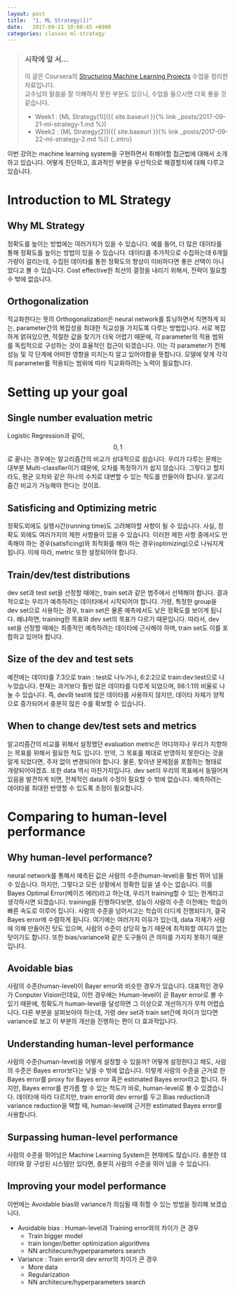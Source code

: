 ```yaml
---
layout: post
title:  "1. ML Strategy(1)"
date:   2017-09-21 10:08:45 +0900
categories: classes ml-strategy
---
```


> ### 시작에 앞 서...
> 이 글은 Coursera의 [Structuring Machine Learning Projects](https://www.coursera.org/learn/machine-lerning-projects) 수업을 정리한 자료입니다.<br/>
> 교수님의 말씀을 잘 이해하지 못한 부분도 있으니, 수업을 들으시면 더욱 좋을 것 같습니다.
>
> - Week1 : [ML Strategy(1)]({{ site.baseurl }}{% link _posts/2017-09-21-ml-strategy-1.md %})
> - Week2 : [ML Strategy(2)]({{ site.baseurl }}{% link _posts/2017-09-22-ml-strategy-2.md %})
{:.intro}

이번 강의는 machine learning system을 구현하면서 취해야할 접근법에 대해서 소개하고 있습니다. 어떻게 진단하고, 효과적인 부분을 우선적으로 해결할지에 대해 다루고 있습니다. 

# Introduction to ML Strategy

## Why ML Strategy

정확도를 높이는 방법에는 여러가지가 있을 수 있습니다. 예를 들어, 더 많은 데이타를 통해 정확도를 높이는 방법이 있을 수 있습니다. 데이타를 추가적으로 수집하는데 6개월 가량이 걸리는데, 수집된 데이타를 통한 정확도의 향상이 미비하다면 좋은 선택이 아니었다고 볼 수 있습니다. Cost effective한 최선의 결정을 내리기 위해서, 전략이 필요할 수 밖에 없습니다.

## Orthogonalization

직교화한다는 뜻의 Orthogonalization은 neural network를 튜닝하면서 직면하게 되는, parameter간의 복잡성을 최대한 직교성을 가지도록 다루는 방법입니다. 서로 복잡하게 얽혀있으면, 적절한 값을 찾기가 더욱 어렵기 때문에, 각 parameter의 적용 범위를 독립적으로 구성하는 것이 효율적인 접근이 되겠습니다. 이는 각 parameter가 전체 성능 및 각 단계에 어떠한 영향을 미치는지 알고 있어야함을 뜻합니다. 모델에 맞게 각각의 parameter를 적용되는 범위에 따라 직교화하려는 노력이 필요합니다.

# Setting up your goal

## Single number evaluation metric

Logistic Regression과 같이, $${0, 1}$$로 끝나는 경우에는 알고리즘간의 비교가 상대적으로 쉽습니다. 우리가 다루는 문제는 대부분 Multi-classfier이기 떄문에, 오차를 특정하기가 쉽지 않습니다. 그렇다고 할지라도, 평균 오차와 같은 하나의 수치로 대변할 수 있는 척도를 만들어야 합니다. 알고리즘간 비교가 가능해야 한다는 것이죠.

## Satisficing and Optimizing metric

정확도외에도 실행시간(running time)도 고려해야할 사항이 될 수 있습니다. 사실, 정확도 외에도 여러가지의 제한 사항들이 있을 수 있습니다. 이러한 제한 사항 중에서도 만족해야 하는 경우(satisficing)와 최적화를 해야 하는 경우(optimizing)으로 나눠지게 됩니다. 이에 따라, metric 또한 설정되어야 합니다. 

## Train/dev/test distributions

dev set과 test set을 선정할 때에는, train set과 같은 범주에서 선택해야 합니다. 결과적으로는 우리가 예측하려는 데이타에서 시작되어야 합니다. 가령, 특정한 group을 dev set으로 사용하는 경우, train set은 물론 예측에서도 낮은 정확도를 보이게 됩니다. 왜냐하면, training한 목표와 dev set의 목표가 다르기 때문입니다. 따라서, dev set을 선정할 때에는 최종적인 예측하려는 데이타에 근사해야 하며, train set도 이를 포함하고 있어야 합니다.

## Size of the dev and test sets

예전에는 데이타를 7:3으로 train : test로 나누거나, 6:2:2으로 train:dev:test으로 나누었습니다. 현재는 과거보다 훨씬 많은 데이타를 다루게 되었으며, 98:1:1의 비율로 나눌 수 있습니다. 즉, dev와 test에 많은 데이타를 사용하지 않지만, 데이타 자체가 양적으로 증가되어서 충분히 많은 수를 확보할 수 있습니다. 

## When to change dev/test sets and metrics

알고리즘간의 비교를 위해서 설정했던 evaluation metric은 어디까지나 우리가 지향하는 목표를 위해서 필요한 척도 입니다. 만약, 그 목표를 제대로 반영하지 못한다는 것을 알게 되었다면, 주저 없이 변경되어야 합니다. 물론, 찾아낸 문제점을 포함하는 형태로 개량되어야겠죠. 또한 data 역시 마찬가지입니다. dev set이 우리의 목표에서 동떨어져 있음을 발견하게 되면, 전체적인 data의 수정이 필요할 수 밖에 없습니다. 예측하려는 데이타를 최대한 반영할 수 있도록 조정이 필요합니다.

# Comparing to human-level performance

## Why human-level performance?

neural network를 통해서 예측된 값은 사람의 수준(human-level)을 훨씬 뛰어 넘을 수 있습니다. 하지만, 그렇다고 모든 상황에서 정확한 답을 낼 수는 없습니다. 이를 Bayes Optimal Error(베이즈 에러)라고 하는데, 우리가 training할 수 있는 한계라고 생각하시면 되겠습니다. training을 진행하다보면, 성능이 사람의 수준 이전에는 학습이 빠른 속도로 이루어 집니다. 사람의 수준을 넘어서고는 학습이 더디게 진행되다가, 결국 Bayes error에 수렴하게 됩니다. 여기에는 여러가지 이유가 있는데, data 자체가 사람에 의해 만들어진 탓도 있으며, 사람의 수준이 상당히 높기 때문에 최적화할 여지가 없는 탓이기도 합니다. 또한 bias/variance와 같은 도구들이 큰 의미를 가지지 못하기 때문입니다.

## Avoidable bias

사람의 수준(human-level)이 Bayer error와 비슷한 경우가 있습니다. 대표적인 경우가 Conputer Vision인데요, 이런 경우에는 Human-level이 곧 Bayer error로 볼 수 있기 때문에, 정확도가 human-level을 달성하면 그 이상으로 개선하기가 무척 어렵습니다. 다른 부분을 살펴보아야 하는데, 가령 dev set과 train set간에 차이가 있다면 variance로 보고 이 부분의 개선을 진행하는 편이 더 효과적입니다.

## Understanding human-level performance

사람의 수준(human-level)을 어떻게 설정할 수 있을까? 어떻게 설정한다고 해도, 사람의 수준은 Bayes error보다는 낮을 수 밖에 없습니다. 이렇게 사람의 수준을 근거로 한 Bayes error를 proxy for Bayes error 혹은 estimated Bayes error라고 합니다. 하지만, Bayes error를 판가름 할 수 있는 척도가 바로, human-level로 볼 수 있겠습니다. 데이타에 따라 다르지만, train error와 dev error를 두고 Bias reduction과 variance reduction을 택할 때, human-level에 근거한 estimated Bayes error를 사용합니다. 

## Surpassing human-level performance

사람의 수준을 뛰어넘은 Machine Learning System은 현재에도 많습니다. 충분한 데이타와 잘 구성된 시스템만 있다면, 충분히 사람의 수준을 뛰어 넘을 수 있습니다.

## Improving your model performance

이번에는 Avoidable bias와 variance가 의심될 때 취할 수 있는 방법을 정리해 보겠습니다.

* Avoidable bias : Human-level과 Training error와의 차이가 큰 경우
  * Train bigger model
  * train longer/better optimization algorithms
  * NN architecure/hyperparameters search
* Variance : Train error와 dev error의 차이가 큰 경우
  * More data
  * Regularization
  * NN architecure/hyperparameters search

